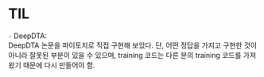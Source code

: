 # TIL

`-` DeepDTA:  
DeepDTA 논문을 파이토치로 직접 구현해 보았다. 단, 어떤 정답을 가지고 구현한 것이 아니라 잘못된 부분이 있을 수 있으며, training 코드는 다른 분의 training 코드를 가져왔기 때문에 다시 만들어야 함.
